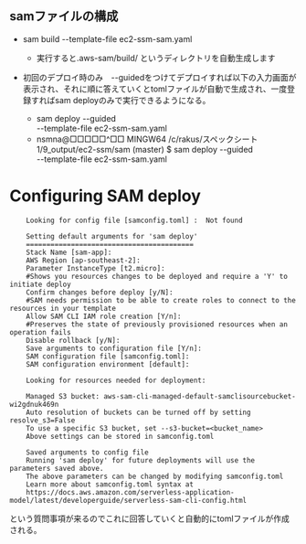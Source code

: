 ## samファイルの構成

* sam build --template-file ec2-ssm-sam.yaml
    * 実行すると.aws-sam/build/ というディレクトリを自動生成します

* 初回のデプロイ時のみ　--guidedをつけてデプロイすれば以下の入力画面が表示され、それに順に答えていくとtomlファイルが自動で生成され、一度登録すればsam deployのみで実行できるようになる。
    * sam deploy --guided \
        --template-file ec2-ssm-sam.yaml
    * nsmna@□□□□□^□□ MINGW64 /c/rakus/スペックシート1/9_output/ec2-ssm/sam (master)
$ sam deploy --guided \
  --template-file ec2-ssm-sam.yaml

Configuring SAM deploy
======================

        Looking for config file [samconfig.toml] :  Not found

        Setting default arguments for 'sam deploy'
        =========================================
        Stack Name [sam-app]:
        AWS Region [ap-southeast-2]: 
        Parameter InstanceType [t2.micro]: 
        #Shows you resources changes to be deployed and require a 'Y' to initiate deploy
        Confirm changes before deploy [y/N]:
        #SAM needs permission to be able to create roles to connect to the resources in your template
        Allow SAM CLI IAM role creation [Y/n]:
        #Preserves the state of previously provisioned resources when an operation fails
        Disable rollback [y/N]:
        Save arguments to configuration file [Y/n]: 
        SAM configuration file [samconfig.toml]: 
        SAM configuration environment [default]: 

        Looking for resources needed for deployment:

        Managed S3 bucket: aws-sam-cli-managed-default-samclisourcebucket-wi2gdnuk469n
        Auto resolution of buckets can be turned off by setting resolve_s3=False
        To use a specific S3 bucket, set --s3-bucket=<bucket_name>
        Above settings can be stored in samconfig.toml

        Saved arguments to config file
        Running 'sam deploy' for future deployments will use the parameters saved above.
        The above parameters can be changed by modifying samconfig.toml
        Learn more about samconfig.toml syntax at
        https://docs.aws.amazon.com/serverless-application-model/latest/developerguide/serverless-sam-cli-config.html

という質問事項が来るのでこれに回答していくと自動的にtomlファイルが作成される。


